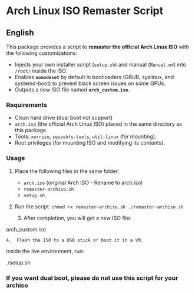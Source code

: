 # Arch Linux ISO Remaster Script

## English

This package provides a script to **remaster the official Arch Linux ISO** with the following customizations:
- Injects your own installer script (`setup.sh`) and manual (`Manual.md`) into `/root/` inside the ISO.
- Enables **`nomodeset`** by default in bootloaders (GRUB, syslinux, and systemd-boot) to prevent black screen issues on some GPUs.
- Outputs a new ISO file named **`arch_custom.iso`**.

### Requirements
- Clean hard drive (dual boot not support)
- `arch.iso` (the official Arch Linux ISO) placed in the same directory as this package.
- Tools: `xorriso`, `squashfs-tools`, `util-linux` (for mounting).
- Root privileges (for mounting ISO and modifying its contents).

### Usage
1. Place the following files in the same folder:
   - `arch.iso` (original Arch ISO - Rename to arch.iso)
   - `remaster-archiso.sh`
   - `setup.sh`

2. Run the script:
   `chmod +x remaster-archiso.sh
   ./remaster-archiso.sh`

	3.	After completion, you will get a new ISO file:

arch_custom.iso


	4.	Flash the ISO to a USB stick or boot it in a VM.
Inside the live environment, run:

./setup.sh

### If you want dual boot, please do not use this script for your archiso
